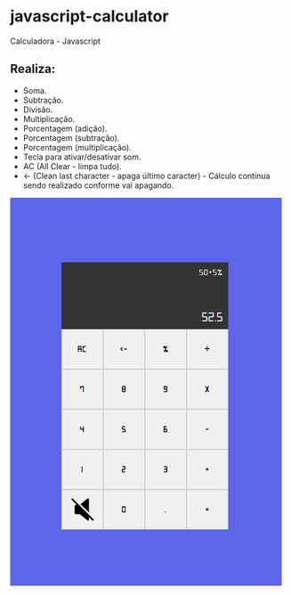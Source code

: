 # javascript-calculator
Calculadora - Javascript

## Realiza:
- Soma.
- Subtração.
- Divisão.
- Multiplicação.
- Porcentagem (adição).
- Porcentagem (subtração).
- Porcentagem (multiplicação).
- Tecla para ativar/desativar som.
- AC (All Clear - limpa tudo).
- <- (Clean last character - apaga último caracter) - Cálculo continua sendo realizado conforme vai apagando.




![](assets/img/photo.png)
